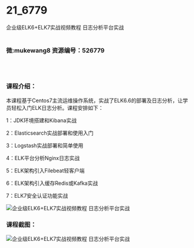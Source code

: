 # 21_6779
企业级ELK6+ELK7实战视频教程 日志分析平台实战
<br/></br>
<h3>微:mukewang8 资源编号：526779</h3>
<br/></br>
<h3>课程介绍：</h3>
<p>本课程基于Centos7主流运维操作系统，实战了<a title="查看与 ELK6 相关的文章" target="_blank">ELK6</a>.6的部署及日志分析，让学员轻松入门ELK日志分析。课程安排如下：</p>
<p>1：JDK环境搭建和Kibana实战</p>
<p>2：Elasticsearch实战部署和使用入门</p>
<p>3：Logstash实战部署和简单使用</p>
<p>4：ELK平台分析Nginx日志实战</p>
<p>5：ELK架构引入Filebeat轻客户端</p>
<p>6：ELK架构引入缓存Redis或Kafka实战</p>
<p>7：ELK7安全认证功能实战</p>
<p><img src="https://www.ko996.com/wp-content/uploads/img/2019/08/1-125-300x180.png" alt="企业级ELK6+ELK7实战视频教程 日志分析平台实战"></p>
<h3>课程截图：</h3>
<p><img src="https://www.ko996.com/wp-content/uploads/img/2019/08/2-147.png" alt="企业级ELK6+ELK7实战视频教程 日志分析平台实战"></p>
